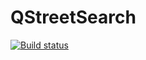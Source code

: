 # QStreetSearch

[![Build status](https://ci.appveyor.com/api/projects/status/osf0h80e4q363x40?svg=true)](https://ci.appveyor.com/project/aristovg/qstreetsearch)
